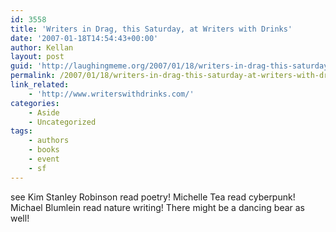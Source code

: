 ```yaml
---
id: 3558
title: 'Writers in Drag, this Saturday, at Writers with Drinks'
date: '2007-01-18T14:54:43+00:00'
author: Kellan
layout: post
guid: 'http://laughingmeme.org/2007/01/18/writers-in-drag-this-saturday-at-writers-with-drinks/'
permalink: /2007/01/18/writers-in-drag-this-saturday-at-writers-with-drinks/
link_related:
    - 'http://www.writerswithdrinks.com/'
categories:
    - Aside
    - Uncategorized
tags:
    - authors
    - books
    - event
    - sf
---
```


see Kim Stanley Robinson read poetry! Michelle Tea read cyberpunk! Michael Blumlein read nature writing! There might be a dancing bear as well!